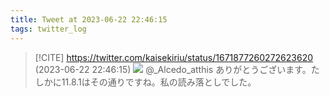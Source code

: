 ```yaml
---
title: Tweet at 2023-06-22 22:46:15
tags: twitter_log
---
```


> [!CITE] https://twitter.com/kaisekiriu/status/1671877260272623620 (2023-06-22 22:46:15)
> ![](https://twitter.com/kaisekiriu/status/1671877260272623620)
> @_Alcedo_atthis ありがとうございます。たしかに11.8.1はその通りですね。私の読み落としでした。
